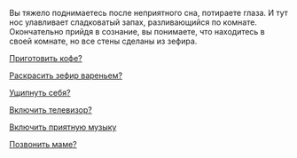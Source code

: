 Вы тяжело поднимаетесь после неприятного сна, потираете глаза. И тут нос улавливает сладковатый запах,
разливающийся по комнате. Окончательно прийдя в сознание, вы понимаете, что находитесь в своей комнате,
но все стены сделаны из зефира.

[Приготовить кофе?](coffee/coffee.md)

[Раскрасить зефир вареньем?](confiture/confiture.md)

[Ущипнуть себя?](pinch/pinch.md)

[Включить телевизор?](tv/tv.md)

[Включить приятную музыку](music/music.md)

[Позвонить маме?](callmum/callmum.md)

